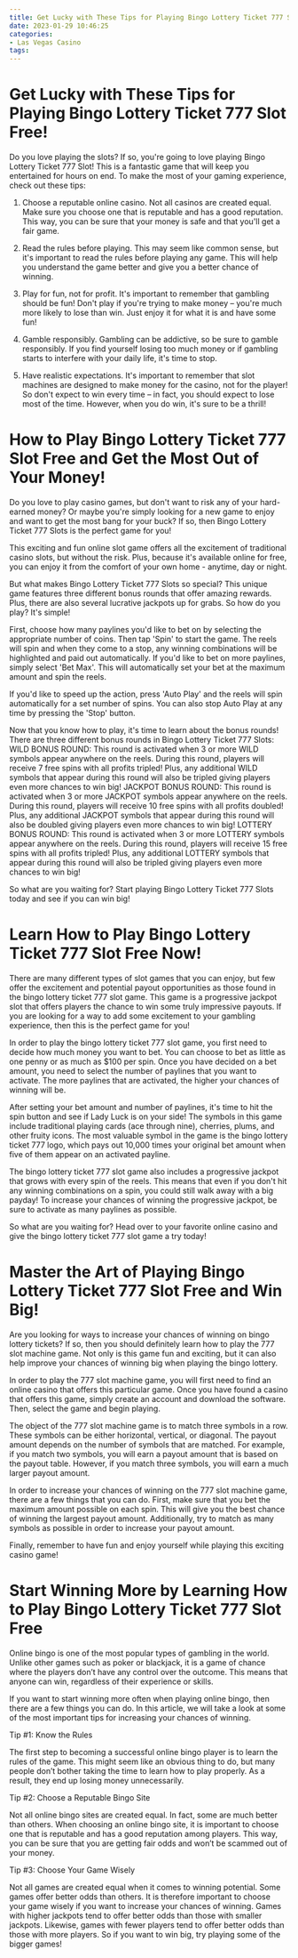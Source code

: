 ```yaml
---
title: Get Lucky with These Tips for Playing Bingo Lottery Ticket 777 Slot Free!
date: 2023-01-29 10:46:25
categories:
- Las Vegas Casino
tags:
---
```



#  Get Lucky with These Tips for Playing Bingo Lottery Ticket 777 Slot Free!

Do you love playing the slots? If so, you're going to love playing Bingo Lottery Ticket 777 Slot! This is a fantastic game that will keep you entertained for hours on end. To make the most of your gaming experience, check out these tips:

1. Choose a reputable online casino. Not all casinos are created equal. Make sure you choose one that is reputable and has a good reputation. This way, you can be sure that your money is safe and that you'll get a fair game.

2. Read the rules before playing. This may seem like common sense, but it's important to read the rules before playing any game. This will help you understand the game better and give you a better chance of winning.

3. Play for fun, not for profit. It's important to remember that gambling should be fun! Don't play if you're trying to make money – you're much more likely to lose than win. Just enjoy it for what it is and have some fun!

4. Gamble responsibly. Gambling can be addictive, so be sure to gamble responsibly. If you find yourself losing too much money or if gambling starts to interfere with your daily life, it's time to stop.

5. Have realistic expectations. It's important to remember that slot machines are designed to make money for the casino, not for the player! So don't expect to win every time – in fact, you should expect to lose most of the time. However, when you do win, it's sure to be a thrill!

#  How to Play Bingo Lottery Ticket 777 Slot Free and Get the Most Out of Your Money!

Do you love to play casino games, but don't want to risk any of your hard-earned money? Or maybe you're simply looking for a new game to enjoy and want to get the most bang for your buck? If so, then Bingo Lottery Ticket 777 Slots is the perfect game for you!

This exciting and fun online slot game offers all the excitement of traditional casino slots, but without the risk. Plus, because it's available online for free, you can enjoy it from the comfort of your own home - anytime, day or night.

But what makes Bingo Lottery Ticket 777 Slots so special? This unique game features three different bonus rounds that offer amazing rewards. Plus, there are also several lucrative jackpots up for grabs. So how do you play? It's simple!

First, choose how many paylines you'd like to bet on by selecting the appropriate number of coins. Then tap 'Spin' to start the game. The reels will spin and when they come to a stop, any winning combinations will be highlighted and paid out automatically. If you'd like to bet on more paylines, simply select 'Bet Max'. This will automatically set your bet at the maximum amount and spin the reels.

If you'd like to speed up the action, press 'Auto Play' and the reels will spin automatically for a set number of spins. You can also stop Auto Play at any time by pressing the 'Stop' button.

Now that you know how to play, it's time to learn about the bonus rounds! There are three different bonus rounds in Bingo Lottery Ticket 777 Slots: WILD BONUS ROUND: This round is activated when 3 or more WILD symbols appear anywhere on the reels. During this round, players will receive 7 free spins with all profits tripled! Plus, any additional WILD symbols that appear during this round will also be tripled giving players even more chances to win big! JACKPOT BONUS ROUND: This round is activated when 3 or more JACKPOT symbols appear anywhere on the reels. During this round, players will receive 10 free spins with all profits doubled! Plus, any additional JACKPOT symbols that appear during this round will also be doubled giving players even more chances to win big! LOTTERY BONUS ROUND: This round is activated when 3 or more LOTTERY symbols appear anywhere on the reels. During this round, players will receive 15 free spins with all profits tripled! Plus, any additional LOTTERY symbols that appear during this round will also be tripled giving players even more chances to win big!

So what are you waiting for? Start playing Bingo Lottery Ticket 777 Slots today and see if you can win big!

#  Learn How to Play Bingo Lottery Ticket 777 Slot Free Now!

There are many different types of slot games that you can enjoy, but few offer the excitement and potential payout opportunities as those found in the bingo lottery ticket 777 slot game. This game is a progressive jackpot slot that offers players the chance to win some truly impressive payouts. If you are looking for a way to add some excitement to your gambling experience, then this is the perfect game for you!

In order to play the bingo lottery ticket 777 slot game, you first need to decide how much money you want to bet. You can choose to bet as little as one penny or as much as $100 per spin. Once you have decided on a bet amount, you need to select the number of paylines that you want to activate. The more paylines that are activated, the higher your chances of winning will be.

After setting your bet amount and number of paylines, it's time to hit the spin button and see if Lady Luck is on your side! The symbols in this game include traditional playing cards (ace through nine), cherries, plums, and other fruity icons. The most valuable symbol in the game is the bingo lottery ticket 777 logo, which pays out 10,000 times your original bet amount when five of them appear on an activated payline.

The bingo lottery ticket 777 slot game also includes a progressive jackpot that grows with every spin of the reels. This means that even if you don't hit any winning combinations on a spin, you could still walk away with a big payday! To increase your chances of winning the progressive jackpot, be sure to activate as many paylines as possible.

So what are you waiting for? Head over to your favorite online casino and give the bingo lottery ticket 777 slot game a try today!

#  Master the Art of Playing Bingo Lottery Ticket 777 Slot Free and Win Big!

Are you looking for ways to increase your chances of winning on bingo lottery tickets? If so, then you should definitely learn how to play the 777 slot machine game. Not only is this game fun and exciting, but it can also help improve your chances of winning big when playing the bingo lottery.

In order to play the 777 slot machine game, you will first need to find an online casino that offers this particular game. Once you have found a casino that offers this game, simply create an account and download the software. Then, select the game and begin playing.

The object of the 777 slot machine game is to match three symbols in a row. These symbols can be either horizontal, vertical, or diagonal. The payout amount depends on the number of symbols that are matched. For example, if you match two symbols, you will earn a payout amount that is based on the payout table. However, if you match three symbols, you will earn a much larger payout amount.

In order to increase your chances of winning on the 777 slot machine game, there are a few things that you can do. First, make sure that you bet the maximum amount possible on each spin. This will give you the best chance of winning the largest payout amount. Additionally, try to match as many symbols as possible in order to increase your payout amount.

Finally, remember to have fun and enjoy yourself while playing this exciting casino game!

#  Start Winning More by Learning How to Play Bingo Lottery Ticket 777 Slot Free

Online bingo is one of the most popular types of gambling in the world. Unlike other games such as poker or blackjack, it is a game of chance where the players don’t have any control over the outcome. This means that anyone can win, regardless of their experience or skills.

If you want to start winning more often when playing online bingo, then there are a few things you can do. In this article, we will take a look at some of the most important tips for increasing your chances of winning.

Tip #1: Know the Rules

The first step to becoming a successful online bingo player is to learn the rules of the game. This might seem like an obvious thing to do, but many people don’t bother taking the time to learn how to play properly. As a result, they end up losing money unnecessarily.

Tip #2: Choose a Reputable Bingo Site

Not all online bingo sites are created equal. In fact, some are much better than others. When choosing an online bingo site, it is important to choose one that is reputable and has a good reputation among players. This way, you can be sure that you are getting fair odds and won’t be scammed out of your money.

Tip #3: Choose Your Game Wisely

Not all games are created equal when it comes to winning potential. Some games offer better odds than others. It is therefore important to choose your game wisely if you want to increase your chances of winning. Games with higher jackpots tend to offer better odds than those with smaller jackpots. Likewise, games with fewer players tend to offer better odds than those with more players. So if you want to win big, try playing some of the bigger games!